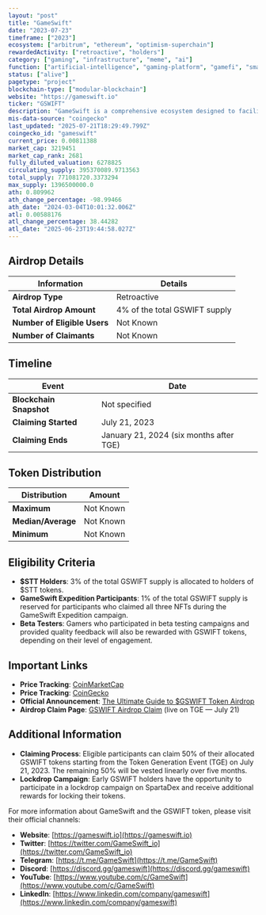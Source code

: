 ```yaml
---
layout: "post"
title: "GameSwift"
date: "2023-07-23"
timeframe: ["2023"]
ecosystem: ["arbitrum", "ethereum", "optimism-superchain"]
rewardedActivity: ["retroactive", "holders"]
category: ["gaming", "infrastructure", "meme", "ai"]
function: ["artificial-intelligence", "gaming-platform", "gamefi", "smart-contract-platform"]
status: ["alive"]
pagetype: "project"
blockchain-type: ["modular-blockchain"]
website: "https://gameswift.io"
ticker: "GSWIFT"
description: "GameSwift is a comprehensive ecosystem designed to facilitate and promote Web3 gaming, offering a modular blockchain optimized for gaming applications and a platform for game developers and players."
mis-data-source: "coingecko"
last_updated: "2025-07-21T18:29:49.799Z"
coingecko_id: "gameswift"
current_price: 0.00811388
market_cap: 3219451
market_cap_rank: 2681
fully_diluted_valuation: 6278825
circulating_supply: 395370089.9713563
total_supply: 771081720.3373294
max_supply: 1396500000.0
ath: 0.809962
ath_change_percentage: -98.99466
ath_date: "2024-03-04T10:01:32.006Z"
atl: 0.00588176
atl_change_percentage: 38.44282
atl_date: "2025-06-23T19:44:58.027Z"
---
```


## Airdrop Details

| Information                  | Details                       |
| ---------------------------- | ----------------------------- |
| **Airdrop Type**             | Retroactive                   |
| **Total Airdrop Amount**     | 4% of the total GSWIFT supply |
| **Number of Eligible Users** | Not Known                     |
| **Number of Claimants**      | Not Known                     |

## Timeline

| Event                   | Date                                    |
| ----------------------- | --------------------------------------- |
| **Blockchain Snapshot** | Not specified                           |
| **Claiming Started**    | July 21, 2023                           |
| **Claiming Ends**       | January 21, 2024 (six months after TGE) |

## Token Distribution

| Distribution       | Amount    |
| ------------------ | --------- |
| **Maximum**        | Not Known |
| **Median/Average** | Not Known |
| **Minimum**        | Not Known |

## Eligibility Criteria

- **$STT Holders**: 3% of the total GSWIFT supply is allocated to holders of $STT tokens.
- **GameSwift Expedition Participants**: 1% of the total GSWIFT supply is reserved for participants who claimed all three NFTs during the GameSwift Expedition campaign.
- **Beta Testers**: Gamers who participated in beta testing campaigns and provided quality feedback will also be rewarded with GSWIFT tokens, depending on their level of engagement.

## Important Links

- **Price Tracking**: [CoinMarketCap](https://coinmarketcap.com/currencies/gameswift)
- **Price Tracking**: [CoinGecko](https://www.coingecko.com/en/coins/gameswift)
- **Official Announcement**: [The Ultimate Guide to $GSWIFT Token Airdrop](https://medium.com/@GameSwift/the-ultimate-guide-to-gswift-token-airdrop-distribution-claiming-and-post-claim-strategies-4a9847320d8e)
- **Airdrop Claim Page**: [GSWIFT Airdrop Claim](https://gswift.community/airdrop) (live on TGE — July 21)

## Additional Information

- **Claiming Process**: Eligible participants can claim 50% of their allocated GSWIFT tokens starting from the Token Generation Event (TGE) on July 21, 2023. The remaining 50% will be vested linearly over five months.
- **Lockdrop Campaign**: Early GSWIFT holders have the opportunity to participate in a lockdrop campaign on SpartaDex and receive additional rewards for locking their tokens. 

For more information about GameSwift and the GSWIFT token, please visit their official channels:

- **Website**: [https://gameswift.io](https://gameswift.io)
- **Twitter**: [https://twitter.com/GameSwift_io](https://twitter.com/GameSwift_io)
- **Telegram**: [https://t.me/GameSwift](https://t.me/GameSwift)
- **Discord**: [https://discord.gg/gameswift](https://discord.gg/gameswift)
- **YouTube**: [https://www.youtube.com/c/GameSwift](https://www.youtube.com/c/GameSwift)
- **LinkedIn**: [https://www.linkedin.com/company/gameswift](https://www.linkedin.com/company/gameswift)